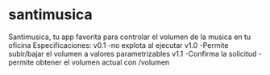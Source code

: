 # santimusica
 Santimusica, tu app favorita para controlar el volumen de la musica en tu oficina
 Especificaciones:
 v0.1
 -no explota al ejecutar
 v1.0
 -Permite subir/bajar el volumen a valores parametrizables
 v1.1
 -Confirma la solicitud
 -permite obtener el volumen actual con /volumen
